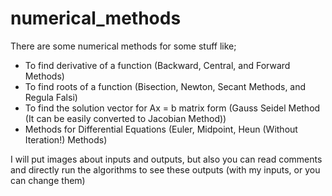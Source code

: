 # numerical_methods

There are some numerical methods for some stuff like;

- To find derivative of a function (Backward, Central, and Forward Methods)
- To find roots of a function (Bisection, Newton, Secant Methods, and Regula Falsi)
- To find the solution vector for Ax = b matrix form (Gauss Seidel Method (It can be easily converted to Jacobian Method))
- Methods for Differential Equations (Euler, Midpoint, Heun (Without Iteration!) Methods)

I will put images about inputs and outputs, but also you can read comments and directly run the algorithms to see these outputs (with my inputs, or you can change them)

